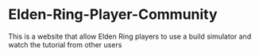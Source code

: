# Elden-Ring-Player-Community
This is a website that allow Elden Ring players to use a build simulator and watch the tutorial from other users
